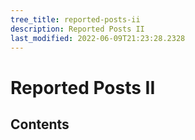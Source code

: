 ```yaml
---
tree_title: reported-posts-ii
description: Reported Posts II
last_modified: 2022-06-09T21:23:28.2328
---
```


# Reported Posts II

## Contents
